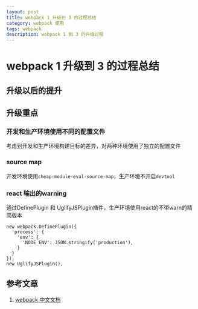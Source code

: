 ```yaml
---
layout: post
title: webpack 1 升级到 3 的过程总结
category: webpack 使用
tags: webpack 
description: webpack 1 到 3 的升级过程
---
```


# webpack 1 升级到 3 的过程总结
## 升级以后的提升
## 升级重点
### 开发和生产环境使用不同的配置文件
考虑到开发和生产环境构建目标的差异，对两种环境使用了独立的配置文件

### source map
开发环境使用`cheap-module-eval-source-map`，生产环境不开启`devtool`

### react 输出的warning
通过DefinePlugin 和 UglifyJSPlugin插件，生产环境使用react的不带warn的精简版本

    new webpack.DefinePlugin({
      'process': {
        'env': {
          'NODE_ENV': JSON.stringify('production'),
        }
      }
    }),
    new UglifyJSPlugin(),

## 参考文章
1. [webpack 中文文档](https://doc.webpack-china.org/concepts/)
